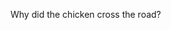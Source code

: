 Why did the chicken cross the road?

<!---
dmdce/dmdce is a ✨ special ✨ repository because its `README.md` (this file) appears on your GitHub profile.
You can click the Preview link to take a look at your changes.
--->
